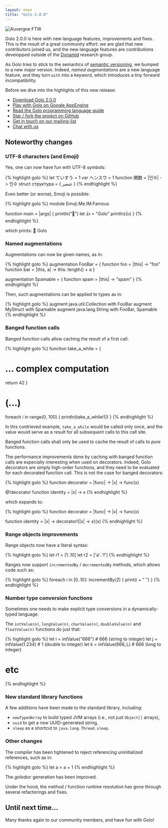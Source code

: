 ```yaml
---
layout: news
title: "Golo 2.0.0"
---
```


![Auvergne FTW](https://farm9.staticflickr.com/8627/16138075430_03a6458597_c.jpg)

Golo 2.0.0 is here with new language features, improvements and fixes. This is the result of a great
community effort: we are glad that new contributors joined us, and the new language features are
contributions developped outside of the [Dynamid](http://dynamid.citi-lab.fr/) research group.

As Golo tries to stick to the semantics of [semantic versioning](http://semver.org), we bumped to a
new major version. Indeed, *named augmentations* are a new language feature, and they turn `with`
into a keyword, which introduces a tiny forward incompatibility.

Before we dive into the highlights of this new release:

* [Download Golo 2.0.0](/download/)
* [Play with Golo on Google AppEngine](http://golo-console.appspot.com/)
* [Read the Golo programming language guide](/documentation/2.0.0)
* [Star / fork the project on GitHub](https://github.com/golo-lang/golo-lang)
* [Get in touch on our mailing-list](http://groups.google.com/group/golo-lang)
* [Chat with us](https://gitter.im/golo-lang/golo-lang)

## Noteworthy changes

### UTF-8 characters (and Emoji)

Yes, one can now have fun with UTF-8 symbols:

{% highlight golo %}
let ていすう = 1
var ヘンスウ = 1
function 関数 = |인수| -> 인수
struct структура = { عنصر }
{% endhighlight %}

Even better (or worse), Emoji is possible:

{% highlight golo %}
module Emoji.Me.IM.Famous

function main = |args| {
  println("🍻")
  let 👍 = "Golo"
  println(👍)
}
{% endhighlight %}

which prints:
    🍻
    Golo

### Named augmentations

Augmentations can now be given names, as in:

{% highlight golo %}
augmentation FooBar = {
  function foo = |this| -> "foo"
  function bar = |this, a| -> this: length() + a
}

augmentation Spamable = {
  function spam = |this| -> "spam"
}
{% endhighlight %}

Then, such augmentations can be applied to types as in:

{% highlight golo %}
augment java.util.Collection with FooBar
augment MyStruct with Spamable
augment java.lang.String with FooBar, Spamable
{% endhighlight %}

### Banged function calls

Banged function calls allow caching the result of a first call:

{% highlight golo %}
function take_a_while  = {
  # ... complex computation
  return 42
}

# (...)
foreach i in range(0, 100) {
  println(take_a_while!())
}
{% endhighlight %}

In this contrieved example, `take_a_while` would be called only once, and the value
would serve as a result for all subsequent calls to this call site.

Banged function calls shall only be used to cache the result of calls to *pure* functions.

The performance improvements done by caching with banged function calls are especially interesting
when used on decorators. Indeed, Golo decorators are simply high-order functions, and they need to
be evaluated for each decorated function call. This is not the case for banged decorators:

{% highlight golo %}
function decorator =  |func| -> |x| -> func(x)

@!decorator
function identity = |x| -> x
{% endhighlight %}

which expands to:

{% highlight golo %}
function decorator =  |func| -> |x| -> func(x)

function identity = |x| -> decorator!(|x| -> x)(x)
{% endhighlight %}

### Range objects improvements

Range objects now have a literal syntax:

{% highlight golo %}
let r1 = [1..10]
let r2 = ['a'..'f']
{% endhighlight %}

Ranges now support `incrementedBy` / `decrementedBy` methods, which allows code such as:

{% highlight golo %}
foreach i in [0..10]: incrementBy(2) {
  print(i + " ")
}
{% endhighlight %}

### Number type conversion functions

Sometimes one needs to make explicit type conversions in a dynamically-typed language.

The `intValue(n)`, `longValue(n)`, `charValue(n)`, `doubleValue(n)` and `floatValue(n)` functions
do just that:

{% highlight golo %}
let i = intValue("666")   # 666 (string to integer)
let j = intValue(1.234)   # 1 (double to integer)
let k = intValue(666_L)   # 666 (long to integer)
# etc
{% endhighlight %}


### New standard library functions

A few additions have been made to the standard library, including:

* `newTypedArray` to build typed JVM arrays (i.e., not just `Object[]` arrays),
* `uuid` to get a new UUID-generated string,
* `sleep` as a shortcut to `java.lang.Thread.sleep`.

### Other changes

The compiler has been tightened to reject referencing uninitialized references, such as in:

{% highlight golo %}
let a = a + 1
{% endhighlight %}

The *golodoc* generation has been improved.

Under the hood, the method / function runtime resolution has gone through several refactorings and
fixes.

## Until next time...

Many thanks again to our community members, and have fun with Golo!
